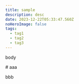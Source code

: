 ```yaml
---
title: sample
description: desc
date: 2023-12-22T05:33:47.560Z
noHeroImage: false
tags:
  - tag1
  - tag2
  - tag3
---
```

body

\# aaa

bbb